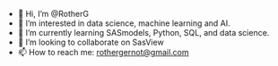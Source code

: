 - 👋 Hi, I’m @RotherG
- 👀 I’m interested in data science, machine learning and AI.
- 🌱 I’m currently learning SASmodels, Python, SQL, and data science.
- 💞️ I’m looking to collaborate on SasView
- 📫 How to reach me: rothergernot@gmail.com

<!---
RotherG/RotherG is a ✨ special ✨ repository because its `README.md` (this file) appears on your GitHub profile.
You can click the Preview link to take a look at your changes.
--->
